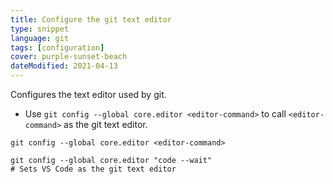 ```yaml
---
title: Configure the git text editor
type: snippet
language: git
tags: [configuration]
cover: purple-sunset-beach
dateModified: 2021-04-13
---
```


Configures the text editor used by git.

- Use `git config --global core.editor <editor-command>` to call `<editor-command>` as the git text editor.

```shell
git config --global core.editor <editor-command>
```

```shell
git config --global core.editor "code --wait"
# Sets VS Code as the git text editor
```
